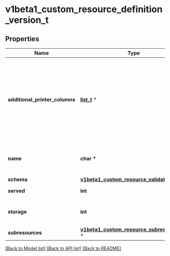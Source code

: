 # v1beta1_custom_resource_definition_version_t

## Properties
Name | Type | Description | Notes
------------ | ------------- | ------------- | -------------
**additional_printer_columns** | [**list_t**](v1beta1_custom_resource_column_definition.md) \* | additionalPrinterColumns specifies additional columns returned in Table output. See https://kubernetes.io/docs/reference/using-api/api-concepts/#receiving-resources-as-tables for details. Top-level and per-version columns are mutually exclusive. Per-version columns must not all be set to identical values (top-level columns should be used instead). If no top-level or per-version columns are specified, a single column displaying the age of the custom resource is used. | [optional] 
**name** | **char \*** | name is the version name, e.g. “v1”, “v2beta1”, etc. The custom resources are served under this version at &#x60;/apis/&lt;group&gt;/&lt;version&gt;/...&#x60; if &#x60;served&#x60; is true. | 
**schema** | [**v1beta1_custom_resource_validation_t**](v1beta1_custom_resource_validation.md) \* |  | [optional] 
**served** | **int** | served is a flag enabling/disabling this version from being served via REST APIs | 
**storage** | **int** | storage indicates this version should be used when persisting custom resources to storage. There must be exactly one version with storage&#x3D;true. | 
**subresources** | [**v1beta1_custom_resource_subresources_t**](v1beta1_custom_resource_subresources.md) \* |  | [optional] 

[[Back to Model list]](../README.md#documentation-for-models) [[Back to API list]](../README.md#documentation-for-api-endpoints) [[Back to README]](../README.md)


